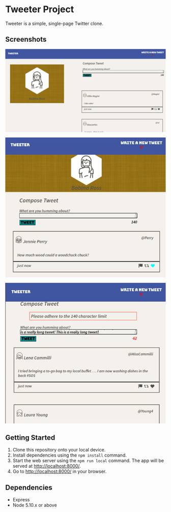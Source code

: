 # Tweeter Project

Tweeter is a simple, single-page Twitter clone.


## Screenshots

!["Screenshot of how layout looks like on desktop (>=1024 pixels)"](https://github.com/Yiusifer/tweeter/blob/master/docs/tweeterDesktopView.png?raw=true)

!["Screenshot of how layout looks like on mobile (<1024 pixels)"](https://github.com/Yiusifer/tweeter/blob/master/docs/tweeterMobileView.png?raw=true)

!["Screenshot displaying error if character count exceeds 140 limit"](https://github.com/Yiusifer/tweeter/blob/master/docs/tweeterError.png?raw=true)


## Getting Started

1. Clone this repository onto your local device.
2. Install dependencies using the `npm install` command.
3. Start the web server using the `npm run local` command. The app will be served at <http://localhost:8000/>.
4. Go to <http://localhost:8000/> in your browser.

## Dependencies

- Express
- Node 5.10.x or above
